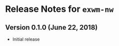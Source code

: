 Release Notes for `exwm-nw`
===========================

Version 0.1.0 (June 22, 2018)
-----------------------------

  * Initial release
